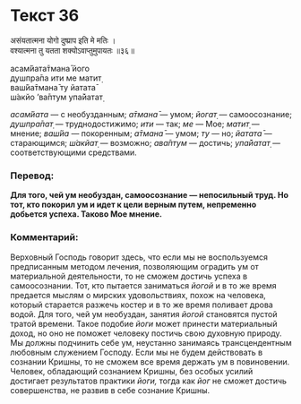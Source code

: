# Текст 36

असंयतात्मना योगो दुष्प्राप इति मे मतिः ।  
वश्यात्मना तु यतता शक्योऽवाप्तुमुपायतः ॥३६॥

асам̇йата̄тмана̄ його  
душпра̄па ити ме матит̣  
ваш́йа̄тмана̄ ту йатата̄  
ш́акйо ’ва̄птум упа̄йатат̣

_асам̇йата_ — с необузданным; _а̄тмана̄_ — умом; _йогат̣_ — самоосознание; _душпра̄пат̣_ — труднодостижимо; _ити_ — так; _ме_ — Мое; _матит̣_ — мнение; _ваш́йа_ — покоренным; _а̄тмана̄_ — умом; _ту_ — но; _йатата̄_ — старающимся; _ш́акйат̣_ — возможно; _ава̄птум_ — достичь; _упа̄йатат̣_ — соответствующими средствами.

### Перевод:

**Для того, чей ум необуздан, самоосознание — непосильный труд. Но тот, кто покорил ум и идет к цели верным путем, непременно добьется успеха. Таково Мое мнение.**

### Комментарий:

Верховный Господь говорит здесь, что если мы не воспользуемся предписанным методом лечения, позволяющим оградить ум от материальной деятельности, то не сможем достичь успеха в самоосознании. Тот, кто пытается заниматься _йогой_ и в то же время предается мыслям о мирских удовольствиях, похож на человека, который старается разжечь костер и в то же время поливает дрова водой. Для того, чей ум необуздан, занятия _йогой_ становятся пустой тратой времени. Такое подобие _йоги_ может принести материальный доход, но оно не поможет человеку постичь свою духовную природу. Мы должны подчинить себе ум, неустанно занимаясь трансцендентным любовным служением Господу. Если мы не будем действовать в сознании Кришны, то не сможем все время держать ум в повиновении. Человек, обладающий сознанием Кришны, без особых усилий достигает результатов практики _йоги,_ тогда как _йог_ не сможет достичь совершенства, не развив в себе сознание Кришны.